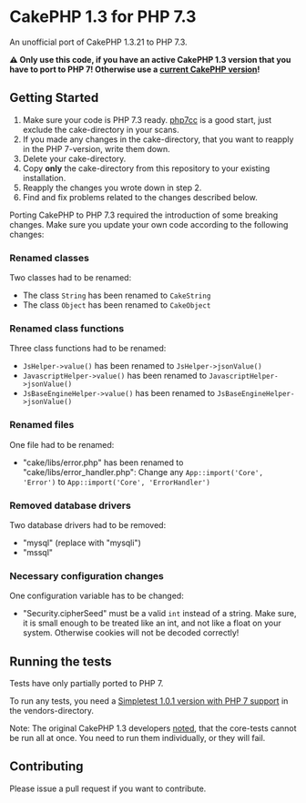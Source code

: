 # CakePHP 1.3 for PHP 7.3
An unofficial port of CakePHP 1.3.21 to PHP 7.3.

**:warning: Only use this code, if you have an active CakePHP 1.3 version that you have to port to PHP 7!
Otherwise use a [current CakePHP version](https://cakephp.org/)!**

## Getting Started
1. Make sure your code is PHP 7.3 ready. [php7cc](https://github.com/sstalle/php7cc) is a good start, just exclude the cake-directory in your scans.
2. If you made any changes in the cake-directory, that you want to reapply in the PHP 7-version, write them down.
3. Delete your cake-directory.
4. Copy **only** the cake-directory from this repository to your existing installation.
5. Reapply the changes you wrote down in step 2.
6. Find and fix problems related to the changes described below.

Porting CakePHP to PHP 7.3 required the introduction of some breaking changes.
Make sure you update your own code according to the following changes:

### Renamed classes
Two classes had to be renamed:
- The class `String` has been renamed to `CakeString`
- The class `Object` has been renamed to `CakeObject`

### Renamed class functions
Three class functions had to be renamed:
- `JsHelper->value()` has been renamed to `JsHelper->jsonValue()`
- `JavascriptHelper->value()` has been renamed to `JavascriptHelper->jsonValue()`
- `JsBaseEngineHelper->value()` has been renamed to `JsBaseEngineHelper->jsonValue()`

### Renamed files
One file had to be renamed:
- "cake/libs/error.php" has been renamed to "cake/libs/error_handler.php": Change any `App::import('Core', 'Error')` to `App::import('Core', 'ErrorHandler')`

### Removed database drivers
Two database drivers had to be removed:
- "mysql" (replace with "mysqli")
- "mssql"

### Necessary configuration changes
One configuration variable has to be changed:
- "Security.cipherSeed" must be a valid `int` instead of a string. Make sure, it is small enough to be treated like an int, and not like a float on your system. Otherwise cookies will not be decoded correctly!

## Running the tests
Tests have only partially ported to PHP 7.

To run any tests, you need a [Simpletest 1.0.1 version with PHP 7 support](https://github.com/littleant/simpletest-1.0.1) in the vendors-directory.

Note: The original CakePHP 1.3 developers [noted](https://book.cakephp.org/1.3/en/The-Manual/Common-Tasks-With-CakePHP/Testing.html), that the core-tests cannot be run all at once. You need to run them individually, or they will fail.

## Contributing
Please issue a pull request if you want to contribute.
